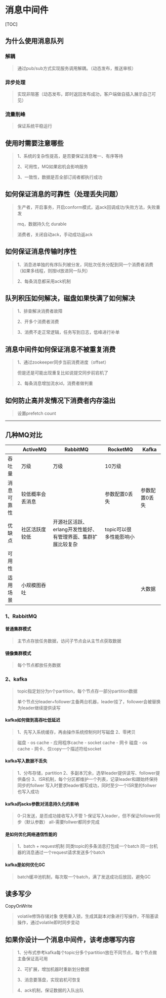 # 消息中间件

[TOC]

## 为什么使用消息队列

### 解耦

> 通过pub/sub方式实现服务调用解耦。（动态发布，推送审核）

### 异步处理

>实现非阻塞（动态发布，即时返回发布成功，客户端做自插入展示自己可见）

### 流量削峰

>保证系统平稳运行

## 使用时需要注意哪些

> 1、系统的复杂性提高，是否要保证消息唯一、有序等待
>
> 2、可用性，MQ如果宕机会影响服务
>
> 3、一致性，数据是否全部订阅者都执行成功

## 如何保证消息的可靠性（处理丢失问题）

> 生产者，开启事务，开启conform模式，返ack回调成功/失败方法，失败重发
>
> mq，数据持久化 durable
>
> 消费者，关闭自动ack，手动成功返ack

## 如何保证消息传输时序性

> 1、消息进单独的有序队列被分发，同批次任务分配到同一个消费者消费（如果多线程，则按id放进同一队列）
>
> 2、每条消息都采用ack机制

## 队列积压如何解决，磁盘如果快满了如何解决

>1、排查解决消费者故障
>
>2、开多个消费者消费
>
>3、消费不走正常逻辑，任务写到日志，低峰进行补单

## 消息中间件如何保证消息不被重复消费

> 1、通过zookeeper同步当前消费进度（offset）
>
> 但是还是可能出现重复比如说提交同步前宕机了
>
>2、每条消息增加流水id，消费者做判重

## 如何防止高并发情况下消费者内存溢出

> 设置prefetch count

---

## 几种MQ对比

|            | ActiveMQ         | RabbitMQ                                                     | RocketMQ                | Kafka         |
| ---------- | ---------------- | ------------------------------------------------------------ | ----------------------- | ------------- |
| 吞吐量     | 万级             | 万级                                                         | 10万级                  |               |
| 消息可靠性 | 较低概率会丢消息 |                                                              | 参数配置0丢失           | 参数配置0丢失 |
| 优缺点     | 社区活跃度较低   | 开源社区活跃、erlang开发性能好、有管理界面、集群扩展比较复杂 | topic可以很多性能影响小 |               |
| 可用性     |                  |                                                              |                         |               |
| 适用场景   | 小规模图吞吐     |                                                              |                         | 大数据        |



### 1、RabbitMQ

#### 普通集群模式

>主节点存放任务数据，访问子节点会从主节点获取数据

#### 镜像集群模式

>每个节点都放任务数据

### 2、kafka

> topic指定划分为n个partition，每个节点存一部分partition数据
>
> 单个节点分leader+follower主备两台机器，leader挂了，follower会被替换为leader继续提供读写

#### kafka如何做到高吞吐低延迟

> 1、先写入系统缓存，再由操作系统控制何时写磁盘
> 2、零拷贝

> 磁盘 - os cache - 应用程序cache - socket cache - 网卡
> 磁盘 - os cache - 网卡、仅copy一个描述符给socket


#### kafka写入数据不丢失

> 1、分布存储，partition
> 2、多副本冗余，选举leader提供读写、follower提供备份
> 3、ISR机制，每个分区都维护一个列表，记录leader和跟始终保持同步的follwer
> 写入时要求leader都写成功，同时至少一个ISR里的follwer也写入成功

#### kafka的acks参数对消息持久化的影响

> 0-只发送，是否成功接收写入不管
> 1-保证写入leader，但不保证follower同步（默认参数）
> all-需要follwer都同步完成

#### 是如何优化网络通信性能的

> 1、batch + request机制
> 同类topic的多条消息打包成一个batch
> 同一台机器的消息通过一个request请求发送多个batch

#### kafka是如何优化GC

> batch缓冲池机制，每次取一个batch，满了发送成功后放回，避免GC


## 读多写少

CopyOnWrite

> volatile修饰存储对象
> 使用重入锁，生成其副本对象进行写操作，不阻塞读操作，通过volatile即时同步变动

## 如果你设计一个消息中间件，该考虑哪写内容

> 1、分布式参考kafka每个topic分多个partition放在不同节点，每个节点做主备保证高可用
>
> 2、可扩展，增加机器时重新划分数据
>
> 3、消息要落盘，实现宕机可恢复
>
> 4、ack机制，保证数据的入队出队